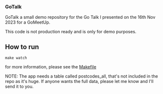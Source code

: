 ### GoTalk 

GoTalk a small demo repository for the Go Talk I presented on the 16th Nov 2023 for a GoMeetUp.

This code is not production ready and is only for demo purposes.

## How to run

```
make watch
```

for more information, please see the [Makefile](Makefile)

NOTE:  The app needs a table called postcodes_all, that's not included in the repo as it's huge.  If anyone wants the full data, please let me know and I'll send it to you.

